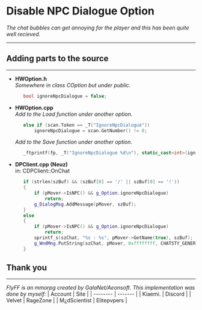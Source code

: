 # Disable NPC Dialogue Option  
_The chat bubbles can get annoying for the player and this has been quite well recieved._

---
## Adding parts to the source
---
   - **HWOption.h**  
	_Somewhere in class COption but under public._
     ```CPP
		bool ignoreNpcDialogue = false;
     ```   	
   - **HWOption.cpp**  
	_Add to the Load function under another option._
     ```CPP
		else if (scan.Token == _T("IgnoreNpcDialogue"))
			ignoreNpcDialogue = scan.GetNumber() != 0;
     ```
     _Add to the Save function under another option._
     ```CPP
		_ftprintf(fp, _T("IgnoreNpcDialogue %d\n"), static_cast<int>(ignoreNpcDialogue));
     ```   	
   - **DPClient.cpp (Neuz)**  
	in: CDPClient::OnChat
     ```CPP
		if (strlen(szBuf) && (szBuf[0] == '/' || szBuf[0] == '!'))
		{
			if (pMover->IsNPC() && g_Option.ignoreNpcDialogue)
				return;
			g_DialogMsg.AddMessage(pMover, szBuf);
		}
		else
		{
			if (pMover->IsNPC() && g_Option.ignoreNpcDialogue)
				return;
			sprintf_s(szChat, "%s : %s", pMover->GetName(true), szBuf);
			g_WndMng.PutString(szChat, pMover, 0xffffffff, CHATSTY_GENERAL);
		}
     ```   	


## Thank you
---
_FlyFF is an mmorpg created by GalaNet/Aeonsoft. This implementation was done by myself:_
| Account  | Site |
| -------- | ------- |
| Kiaemi. | Discord |
| Velvet | RageZone |
| M¿dScientist | Elitepvpers |

